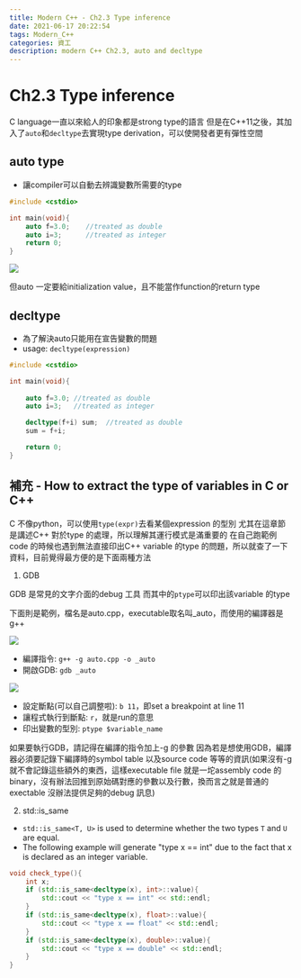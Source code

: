 ```yaml
---
title: Modern C++ - Ch2.3 Type inference
date: 2021-06-17 20:22:54
tags: Modern_C++
categories: 資工
description: modern C++ Ch2.3, auto and decltype
---
```

# Ch2.3 Type inference
C language一直以來給人的印象都是strong type的語言
但是在C++11之後，其加入了`auto`和`decltype`去實現type derivation，可以使開發者更有彈性空間

## auto type
* 讓compiler可以自動去辨識變數所需要的type
``` C++
#include <cstdio>

int main(void){
    auto f=3.0;    //treated as double
    auto i=3;      //treated as integer
    return 0;
}
```
![](https://i.imgur.com/UUZjjda.png)

但auto 一定要給initialization value，且不能當作function的return type

## decltype
* 為了解決auto只能用在宣告變數的問題
* usage: `decltype(expression)`

``` C++
#include <cstdio>

int main(void){
    
    auto f=3.0; //treated as double
    auto i=3;   //treated as integer

    decltype(f+i) sum;  //treated as double
    sum = f+i;

    return 0;
}
``` 

## 補充 - How to extract the type of variables in C or C++
C 不像python，可以使用`type(expr)`去看某個expression 的型別
尤其在這章節是講述C++ 對於type 的處理，所以理解其運行模式是滿重要的
在自己跑範例code 的時候也遇到無法直接印出C++ variable 的type 的問題，所以就查了一下資料，目前覺得最方便的是下面兩種方法

1. GDB


GDB 是常見的文字介面的debug 工具
而其中的`ptype`可以印出該variable 的type

下面則是範例，檔名是auto.cpp，executable取名叫_auto，而使用的編譯器是g++

![](https://i.imgur.com/oYg1RTe.png)


* 編譯指令: `g++ -g auto.cpp -o _auto`
* 開啟GDB: `gdb _auto`

![](https://i.imgur.com/Wm7WYYF.png)
* 設定斷點(可以自己調整啦): `b 11`，即set a breakpoint at line 11
* 讓程式執行到斷點: `r`，就是run的意思
* 印出變數的型別: `ptype $variable_name`

如果要執行GDB，請記得在編譯的指令加上-g 的參數
因為若是想使用GDB，編譯器必須要記錄下編譯時的symbol table 以及source code 等等的資訊(如果沒有-g 就不會記錄這些額外的東西，這樣executable file 就是一坨assembly code 的binary，沒有辦法回推到原始碼對應的參數以及行數，換而言之就是普通的exectable 沒辦法提供足夠的debug 訊息)

2. std::is_same

*  `std::is_same<T, U>` is used to determine whether the two types `T` and `U` are equal.
* The following example will generate "type x == int" due to the fact that x is declared as an integer variable.

``` C++
void check_type(){
    int x;
    if (std::is_same<decltype(x), int>::value){
        std::cout << "type x == int" << std::endl;
    }
    if (std::is_same<decltype(x), float>::value){
        std::cout << "type x == float" << std::endl;
    }
    if (std::is_same<decltype(x), double>::value){
        std::cout << "type x == double" << std::endl;
    }
}
```
